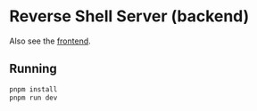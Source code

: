 # Reverse Shell Server (backend)

Also see the [frontend](https://github.com/Tyilo/reverse-shell-frontend).

## Running

```sh
pnpm install
pnpm run dev
```
